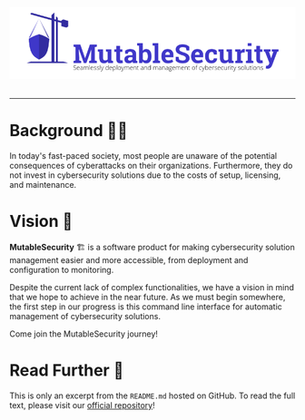 <div align="center">
    <img src="https://raw.githubusercontent.com/MutableSecurity/mutablesecurity/main/others/cover.png" width="600px" alt="Cover">
</div>

<br>

---

# Background 👴🏼

In today's fast-paced society, most people are unaware of the potential consequences of cyberattacks on their organizations. Furthermore, they do not invest in cybersecurity solutions due to the costs of setup, licensing, and maintenance.

# Vision 📜

**MutableSecurity** 🏗️ is a software product for making cybersecurity solution management easier and more accessible, from deployment and configuration to monitoring.

Despite the current lack of complex functionalities, we have a vision in mind that we hope to achieve in the near future. As we must begin somewhere, the first step in our progress is this command line interface for automatic management of cybersecurity solutions.

Come join the MutableSecurity journey!

# Read Further 📎

This is only an excerpt from the `README.md` hosted on GitHub. To read the full text, please visit our [official repository](https://github.com/MutableSecurity/mutablesecurity)!